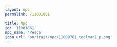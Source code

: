 ```yaml
---
layout: npc
permalink: /11001861

title: Npc
id: '11001861'
npc_name: 'Pesca'
icon_url: 'portrait/npc/11000781_toolman1_p.png'
---
```

